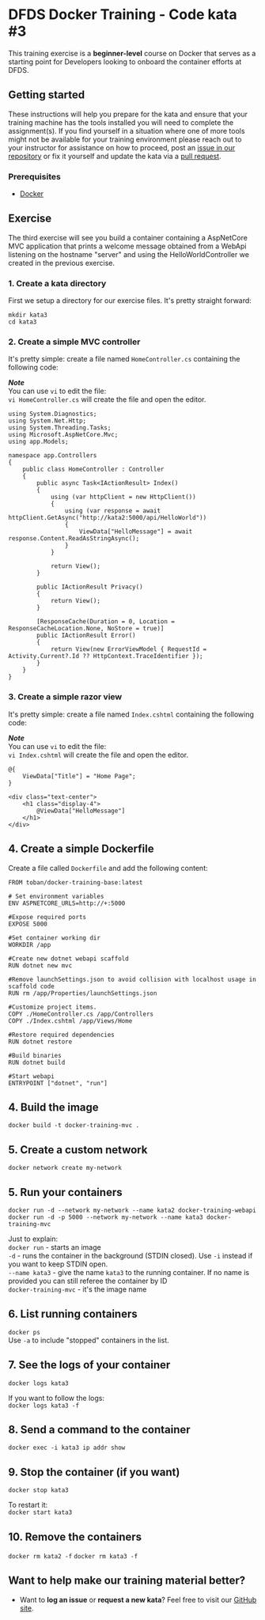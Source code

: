 DFDS Docker Training - Code kata #3
======================================

This training exercise is a **beginner-level** course on Docker that serves as a starting point for Developers looking to onboard the container efforts at DFDS. 

## Getting started
These instructions will help you prepare for the kata and ensure that your training machine has the tools installed you will need to complete the assignment(s). If you find yourself in a situation where one of more tools might not be available for your training environment please reach out to your instructor for assistance on how to proceed, post an [issue in our repository](https://github.com/dfds/dojo/issues) or fix it yourself and update the kata via a [pull request](https://github.com/dfds/dojo/pulls).

### Prerequisites
* [Docker](https://www.docker.com/get-started)

## Exercise
The third exercise will see you build a container containing a AspNetCore MVC application that prints a welcome message obtained from a WebApi listening on the hostname "server" and using the HelloWorldController we created in the previous exercise.

### 1. Create a kata directory
First we setup a directory for our exercise files. It's pretty straight forward:

```
mkdir kata3
cd kata3
```

### 2. Create a simple MVC controller
It's pretty simple: create a file named `HomeController.cs` containing the following code:

***Note*** <br/>
You can use `vi` to edit the file: <br/>
`vi HomeController.cs` will create the file and open the editor.

```
using System.Diagnostics;
using System.Net.Http;
using System.Threading.Tasks;
using Microsoft.AspNetCore.Mvc;
using app.Models;

namespace app.Controllers
{
    public class HomeController : Controller
    {
        public async Task<IActionResult> Index()
        {
            using (var httpClient = new HttpClient())
            {
                using (var response = await httpClient.GetAsync("http://kata2:5000/api/HelloWorld"))
                {
                    ViewData["HelloMessage"] = await response.Content.ReadAsStringAsync();
                }
            }
            
            return View();
        }

        public IActionResult Privacy()
        {
            return View();
        }

        [ResponseCache(Duration = 0, Location = ResponseCacheLocation.None, NoStore = true)]
        public IActionResult Error()
        {
            return View(new ErrorViewModel { RequestId = Activity.Current?.Id ?? HttpContext.TraceIdentifier });
        }
    }
}

```

### 3. Create a simple razor view
It's pretty simple: create a file named `Index.cshtml` containing the following code:

***Note*** <br/>
You can use `vi` to edit the file: <br/>
`vi Index.cshtml` will create the file and open the editor.

```
@{
    ViewData["Title"] = "Home Page";
}

<div class="text-center">
    <h1 class="display-4">
        @ViewData["HelloMessage"]
    </h1>
</div>
```

## 4. Create a simple Dockerfile
Create a file called `Dockerfile` and add the following content:

```
FROM toban/docker-training-base:latest

# Set environment variables
ENV ASPNETCORE_URLS=http://+:5000

#Expose required ports
EXPOSE 5000

#Set container working dir
WORKDIR /app

#Create new dotnet webapi scaffold
RUN dotnet new mvc

#Remove launchSettings.json to avoid collision with localhost usage in scaffold code
RUN rm /app/Properties/launchSettings.json

#Customize project items.
COPY ./HomeController.cs /app/Controllers
COPY ./Index.cshtml /app/Views/Home

#Restore required dependencies
RUN dotnet restore

#Build binaries
RUN dotnet build

#Start webapi
ENTRYPOINT ["dotnet", "run"]
```

## 4. Build the image
`docker build -t docker-training-mvc .`

## 5. Create a custom network
`docker network create my-network`

## 5. Run your containers
`docker run -d --network my-network --name kata2 docker-training-webapi`
`docker run -d -p 5000 --network my-network --name kata3 docker-training-mvc`

Just to explain: <br/>
`docker run` - starts an image <br/>
`-d` - runs the container in the background (STDIN closed). Use `-i` instead if you want to keep STDIN open.<br/>
`--name kata3` - give the name `kata3` to the running container. If no name is provided you can still referee the container by ID<br/>
`docker-training-mvc` - it's the image name

## 6. List running containers
`docker ps` <br />
Use `-a` to include "stopped" containers in the list.

## 7. See the logs of your container
`docker logs kata3`

If you want to follow the logs: <br/>
`docker logs kata3 -f`

## 8. Send a command to the container
`docker exec -i kata3 ip addr show`

## 9. Stop the container (if you want)
`docker stop kata3`

To restart it: <br/>
`docker start kata3`

## 10. Remove the containers
`docker rm kata2 -f`
`docker rm kata3 -f`

## Want to help make our training material better?
 * Want to **log an issue** or **request a new kata**? Feel free to visit our [GitHub site](https://github.com/dfds/dojo/issues).
 